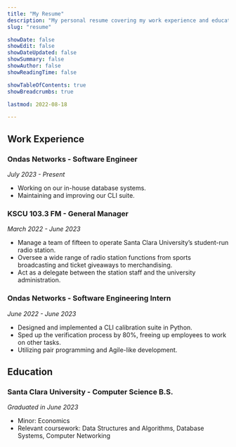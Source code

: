 ```yaml
---
title: "My Resume"
description: "My personal resume covering my work experience and education."
slug: "resume"

showDate: false
showEdit: false
showDateUpdated: false
showSummary: false
showAuthor: false
showReadingTime: false

showTableOfContents: true
showBreadcrumbs: true

lastmod: 2022-08-18

---
```

## Work Experience
### Ondas Networks - Software Engineer
*July 2023 - Present*
- Working on our in-house database systems.
- Maintaining and improving our CLI suite.

### KSCU 103.3 FM - General Manager
*March 2022 - June 2023*
- Manage a team of fifteen to operate Santa Clara University’s student-run radio station.
- Oversee a wide range of radio station functions from sports broadcasting and ticket giveaways to merchandising.
- Act as a delegate between the station staff and the university administration. 

### Ondas Networks - Software Engineering Intern
*June 2022 - June 2023*
- Designed and implemented a CLI calibration suite in Python.
- Sped up the verification process by 80%, freeing up employees to work on other tasks.
- Utilizing pair programming and Agile-like development. 

## Education
### Santa Clara University - Computer Science B.S.
*Graduated in June 2023*
- Minor: Economics
- Relevant coursework: Data Structures and Algorithms, Database Systems, Computer Networking